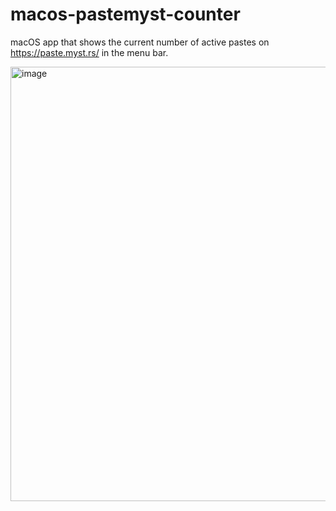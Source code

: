 # macos-pastemyst-counter

macOS app that shows the current number of active pastes on https://paste.myst.rs/ in the menu bar.

<img width="695" alt="image" src="https://github.com/CodeMyst/macos-pastemyst-counter/assets/7966628/11add9ca-b677-40fa-b167-a02d36f58f0b">

